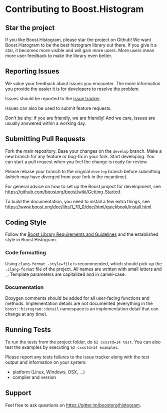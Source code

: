 # Contributing to Boost.Histogram

## Star the project

If you like Boost.Histogram, please star the project on Github! We want Boost.Histogram to be the best histogram library out there. If you give it a star, it becomes more visible and will gain more users. More users mean more user feedback to make the library even better.

## Reporting Issues

We value your feedback about issues you encounter. The more information you provide the easier it is for developers to resolve the problem.

Issues should be reported to the [issue tracker](
https://github.com/boostorg/histogram/issues?state=open).

Issues can also be used to submit feature requests.

Don't be shy: if you are friendly, we are friendly! And we care, issues are usually answered within a working day.

## Submitting Pull Requests

Fork the main repository. Base your changes on the `develop` branch. Make a new branch for any feature or bug-fix in your fork. Start developing. You can start a pull request when you feel the change is ready for review.

Please rebase your branch to the original `develop` branch before submitting (which may have diverged from your fork in the meantime).

For general advice on how to set up the Boost project for development, see
https://github.com/boostorg/boost/wiki/Getting-Started.

To build the documentation, you need to install a few extra things, see
https://www.boost.org/doc/libs/1_70_0/doc/html/quickbook/install.html.

## Coding Style

Follow the [Boost Library Requirements and Guidelines](https://www.boost.org/development/requirements.html) and the established style in Boost.Histogram.

### Code formatting

Using `clang-format -style=file` is recommended, which should pick up the `.clang-format` file of the project. All names are written with small letters and `_`. Template parameters are capitalized and in camel-case.

### Documentation

Doxygen comments should be added for all user-facing functions and methods. Implementation details are not documented (everything in the `boost::histogram::detail` namespace is an implementation detail that can change at any time).

## Running Tests

To run the tests from the project folder, do `b2 cxxstd=14 test`. You can also test the examples by executing `b2 cxxstd=14 examples`.

Please report any tests failures to the issue tracker along with the test
output and information on your system:

* platform (Linux, Windows, OSX, ...)
* compiler and version

## Support

Feel free to ask questions on https://gitter.im/boostorg/histogram.
